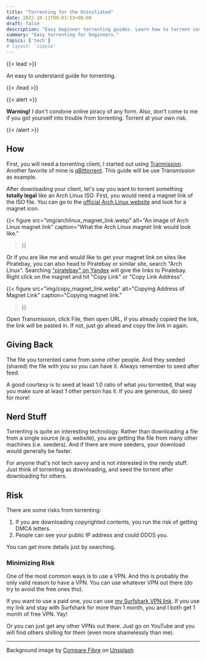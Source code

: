 ```yaml
---
title: "Torrenting for the Uninitiated"
date: 2022-10-11T00:03:53+08:00
draft: false
description: "Easy beginner torrenting guides. Learn how to torrent correctly."
summary: "Easy torrenting for beginners."
topics: ['tech']
# layout: 'simple'
---
```


{{< lead >}}

An easy to understand guide for torrenting.

{{< /lead >}}

{{< alert >}}

**Warning!** I don't condone online piracy of any form. Also, don't come to me
if you got yourself into trouble from torrenting. Torrent at your own risk.

{{< /alert >}}

## How
First, you will need a torrenting client, I started out using
[Tranmission](https://transmissionbt.com/download). Another favorite of mine is
[qBittorrent](https://www.qbittorrent.org/download.php). This guide will be use
Transmission as example.

After downloading your client, let's say you want to torrent something
**totally legal** like an Arch Linux ISO. First, you would need a magnet link
of the ISO file. You can go to the [official Arch Linux
website](https://archlinux.org/download/) and look for a magnet icon. 

{{<
figure src="img/archlinux_magnet_link.webp"
alt="An image of Arch Linux magnet link"
caption="What the Arch Linux magnet link would look like."
>}}

Or if you are like me and would like to get your magnet link on sites like
Piratebay, you can also head to Piratebay or similar site, search "Arch Linux".
Searching ["piratebay" on Yandex](https://yandex.ru/search/?text=piratebay)
will give the links to Piratebay. Right click on the magnet and hit "Copy Link"
or "Copy Link Address". 

{{<
figure src="img/copy_magnet_link.webp"
alt="Copying Address of Magnet Link"
caption="Copying magnet link."
>}}

Open Transmission, click File, then open URL, if you already copied the link,
the link will be pasted in. If not, just go ahead and copy the link in again.

## Giving Back
The file you torrented came from some other people. And they seeded (shared)
the file with you so you can have it. Always remember to seed after feed.

A good courtesy is to seed at least 1.0 ratio of what you torrented, that way
you make sure at least 1 other person has it. If you are generous, do seed for
more!

## Nerd Stuff
Torrenting is quite an interesting technology. Rather than downloading a file
from a single source (e.g. website), you are getting the file from many other
machines (i.e. seeders). And if there are more seeders, your download would
generally be faster.

For anyone that's not tech savvy and is not interested in the nerdy stuff. Just
think of torrenting as downloading, and seed the torrent after downloading for
others.

## Risk
There are some risks from torrenting:
1. If you are downloading copyrighted contents, you run the 
risk of getting DMCA letters.
2. People can see your public IP address and could DDOS you.

You can get more details just by searching.

### Minimizing Risk
One of the most common ways is to use a VPN. And this is probably the only
valid reason to have a VPN. You can use whatever VPN out there (do try to avoid
the free ones tho).

If you want to use a paid one, you can use [my Surfshark VPN
link](https://surfshark.club/friend/szFAuUXj). If you use my link and stay with
Surfshark for more than 1 month, you and I both get 1 month of free VPN. Yay!

Or you can just get any other VPNs out there. Just go on YouTube and you will
find others shilling for them (even more shamelessly than me).

<hr>
Background image by <a
href="https://unsplash.com/@comparefibre?utm_source=unsplash&utm_medium=referral&utm_content=creditCopyText">Compare
Fibre</a> on <a
href="https://unsplash.com/photos/tiSE_paTt0A?utm_source=unsplash&utm_medium=referral&utm_content=creditCopyText">Unsplash</a>
